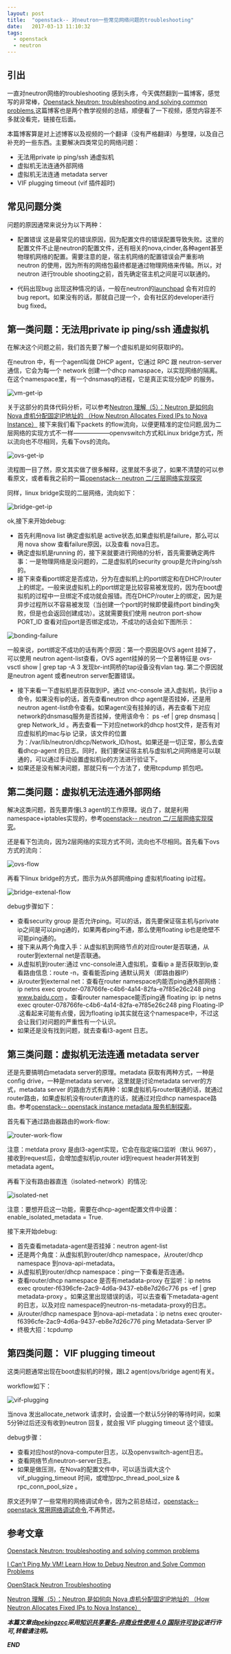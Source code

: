 ```yaml
---
layout: post
title:  "openstack-- 对neutron一些常见网络问题的troubleshooting"
date:   2017-03-13 11:10:32
tags: 
  - openstack
  - neutron
---
```




## 引出

一直对neutron网络的troubleshooting 感到头疼，今天偶然翻到一篇博客，感觉写的非常棒，[Openstack Neutron: troubleshooting and solving common problems](http://abregman.com/2016/01/06/openstack-neutron-troubleshooting-and-solving-common-problems/),这篇博客也是两个教学视频的总结，顺便看了一下视频，感觉内容差不多就没看完，链接在后面。

本篇博客算是对上述博客以及视频的一个翻译（没有严格翻译）与整理，以及自己补充的一些东西。主要解决四类常见的网络问题：
- 无法用private ip  ping/ssh 通虚拟机
- 虚拟机无法连通外部网络
- 虚拟机无法连通 metadata server
- VIF plugging timeout (vif 插件超时)


## 常见问题分类

问题的原因通常来说分为以下两种：

- 配置错误
这是最常见的错误原因，因为配置文件的错误配置导致失败。这里的配置文件不止是neutron的配置文件，还有相关的nova,cinder,各种agent甚至物理机网络的配置。需要注意的是，宿主机网络的配置错误会严重影响neutron 的使用，因为所有的网络包最终都是通过物理网络来传输。所以，对neutron 进行trouble shooting之前，首先确定宿主机之间是可以联通的。

- 代码出现bug
出现这种情况的话，一般在neutron的[launchpad](https://bugs.launchpad.net/neutron/) 会有对应的bug report。如果没有的话，那就自己提一个，会有社区的developer进行 bug fixed。


## 第一类问题：无法用private  ip  ping/ssh 通虚拟机

在解决这个问题之前，我们首先要了解一个虚拟机是如何获取IP的。

在neutron 中，有一个agent叫做 DHCP agent，它通过 RPC 跟 neutron-server 通信，它会为每一个 network 创建一个dhcp namaspace，以实现网络的隔离。在这个namespace里，有一个dnsmasq的进程，它是真正实现分配IP 的服务。

![vm-get-ip](http://oeptotikb.bkt.clouddn.com/2017-03-13-vm_get_ip.png)

关于这部分的具体代码分析，可以参考[Neutron 理解（5）：Neutron 是如何向 Nova 虚机分配固定IP地址的 （How Neutron Allocates Fixed IPs to Nova Instance）](http://www.cnblogs.com/sammyliu/p/4419195.html)
接下来我们看下packets 的flow流向，以便更精准的定位问题,因为二层网络的实现方式不一样——————openvswitch方式和Linux bridge方式，所以流向也不尽相同，先看下ovs的流向。

![ovs-get-ip](http://oeptotikb.bkt.clouddn.com/2017-03-13-openvswitch_flow.png)

流程图一目了然，原文其实做了很多解释，这里就不多说了，如果不清楚的可以参看原文，或者看我之前的一篇[openstack-- neutron 二/三层网络实现探究](https://zhangchenchen.github.io/2017/02/12/neutron-layer2-3-realization-discovry/)

同样，linux bridge实现的二层网络，流向如下：

![bridge-get-ip](http://oeptotikb.bkt.clouddn.com/2017-03-13-linux_bridge_flow.png)

ok,接下来开始debug:

- 首先利用nova list 确定虚拟机是 active状态,如果虚拟机是failure，那么可以用 nova show 查看failure原因，以及查看 nova日志。
- 确定虚拟机是running 的，接下来就要进行网络的分析，首先需要确定两件事：一是物理网络是没问题的，二是虚拟机的security group是允许ping/ssh的。
- 接下来查看port绑定是否成功，分为在虚拟机上的port绑定和在DHCP/router上的绑定。一般来说虚拟机上的port绑定是比较容易被发现的，因为在boot虚拟机的过程中一旦绑定不成功就会报错。而在DHCP/router上的绑定，因为是异步过程所以不容易被发现（当创建一个port的时候即使最终port binding失败，但是也会返回创建成功）。这就需要我们使用 neutron port-show  PORT_ID 查看对应port是否绑定成功，不成功的话会如下图所示：

![bonding-failure](http://oeptotikb.bkt.clouddn.com/2017-03-13-binding_failure.png)

   一般来说，port绑定不成功的话有两个原因：第一个原因是OVS agent 挂掉了，可以使用 neutron agent-list查看，OVS agent挂掉的另一个显著特征是 ovs-vsctl show | grep tap -A 3 发现br-int网桥的tap设备没有vlan tag. 第二个原因就是neutron agent 或者neutron server配置错误。

- 接下来看一下虚拟机是否获取到IP。通过 vnc-console 进入虚拟机，执行ip a 命令，如果没有ip的话，首先查看neutron dhcp agent是否挂掉，还是用neutron agent-list命令查看。如果agent没有挂掉的话，再去查看下对应network的dnsmasq服务是否挂掉，使用该命令： ps -ef | grep dnsmasq | grep Network_Id 。再去查看一下对应network的dhcp host文件，是否有对应虚拟机的mac与ip 记录，该文件的位置为：/var/lib/neutron/dhcp/Network_ID/host。如果还是一切正常，那么去查看dhcp-agent 的日志。同时，我们要保证宿主机与虚拟机之间网络是可以联通的，可以通过手动设置虚拟机ip的方法进行验证下。
- 如果还是没有解决问题，那就只有一个方法了，使用tcpdump 抓包吧。



## 第二类问题：虚拟机无法连通外部网络

解决这类问题，首先要弄懂L3 agent的工作原理。说白了，就是利用namespace+iptables实现的，参考[openstack-- neutron 二/三层网络实现探究](https://zhangchenchen.github.io/2017/02/12/neutron-layer2-3-realization-discovry/)。

还是看下包流向，因为2层网络的实现方式不同，流向也不尽相同。首先看下ovs方式的流向：

![ovs-flow](http://oeptotikb.bkt.clouddn.com/2017-03-13-l3_external_flow.png)

再看下linux bridge的方式，图示为从外部网络ping 虚拟机floating ip过程。

![bridge-extenal-flow](http://oeptotikb.bkt.clouddn.com/2017-03-13-l3_external_linux_bridge_flow.png)

debug步骤如下：

- 查看security group 是否允许ping。可以的话，首先要保证宿主机与private ip之间是可以ping通的，如果两者ping不通，那么使用floating ip也是绝壁不可能ping通的。
- 接下来从两个角度入手：从虚拟机到网络节点的对应router是否联通，从router到external net是否联通。
- 从虚拟机到router:通过 vnc-console进入虚拟机，查看ip a 是否获取到ip,查看路由信息：route -n，查看能否ping 通默认网关（即路由器IP）
- 从router到external net：查看在router namespace内能否ping通外部网络：ip netns exec qrouter-078766fe-c4b6-4a14-82fa-e7f85e26c248 ping www.baidu.com   。查看router namespace能否ping通 floating ip: ip netns exec qrouter-078766fe-c4b6-4a14-82fa-e7f85e26c248 ping Floating-IP .这看起来可能有点傻，因为floating ip其实就在这个namespace中，不过这会让我们对问题的严重性有一个认识。
- 如果还是没有找到问题，就去查看l3-agent 日志。



## 第三类问题：虚拟机无法连通 metadata server

还是先要搞明白metadata server的原理。metadata 获取有两种方式，一种是config drive，一种是metadata server。这里就是讨论metadata server的方式，metadata server 的路由方式有两种：如果虚拟机与router联通的话，就通过router路由，如果虚拟机没有router直连的话，就通过对应dhcp namespace路由。参考[openstack-- openstack instance metadata 服务机制探索](https://zhangchenchen.github.io/2017/02/17/openstack-instance-metadata-discovery/)。

首先看下通过路由器路由的work-flow:

![router-work-flow](http://oeptotikb.bkt.clouddn.com/2017-03-13-routed_networks_metadata.png)

注意：metdata proxy 是由l3-agent实现，它会在指定端口监听（默认 9697），接收到request后，会增加虚拟机ip,router id到request header并转发到metadata agent。

再看下没有路由器直连（isolated-network）的情况:

![isolated-net](http://oeptotikb.bkt.clouddn.com/2017-03-13isolated_network_metadata.png)

注意：要想开启这一功能，需要在dhcp-agent配置文件中设置：   
enable_isolated_metadata = True.

接下来开始debug:

- 首先查看metadata-agent是否挂掉：neutron agent-list
- 还是两个角度：从虚拟机到router/dhcp namespace，从router/dhcp namespace 到nova-api-metadata。
- 从虚拟机到router/dhcp namespace：ping一下查看是否连通。
- 查看router/dhcp namespace 是否有metadata-proxy 在监听：ip netns exec qrouter-f6396cfe-2ac9-4d6a-9437-eb8e7d26c776 ps -ef | grep metadata-proxy 。如果这里出现错误的话，可以去查看下metadata-agent 的日志，以及对应 namespace的neutron-ns-metadata-proxy的日志。
- 从router/dhcp namespace 到nova-api-metadata：ip netns exec qrouter-f6396cfe-2ac9-4d6a-9437-eb8e7d26c776 ping Metadata-Server IP
- 终极大招：tcpdump



## 第四类问题： VIF plugging timeout

这类问题通常出现在boot虚拟机的时候，跟L2 agent(ovs/bridge agent)有关。

workflow如下：

![vif-plugging](http://oeptotikb.bkt.clouddn.com/2017-03-13vif_plugging.png)

当nova 发出allocate_network 请求时，会设置一个默认5分钟的等待时间，如果5分钟过后还没有收到neutron 回复，就会报 VIF plugging timeout 这个错误。

debug步骤：

- 查看对应host的nova-computer日志，以及openvswitch-agent日志。
- 查看网络节点neutron-server日志。
- 如果是做压测，在Nova的配置文件中，可以适当调大这个vif_plugging_timeout 时间，或增加rpc_thread_pool_size & rpc_conn_pool_size 。




原文还列举了一些常用的网络调试命令，因为之前总结过，[openstack--openstack 常用网络调试命令](https://zhangchenchen.github.io/2017/02/10/openstack-common-net-command/),不再赘述。





## 参考文章


[Openstack Neutron: troubleshooting and solving common problems](http://abregman.com/2016/01/06/openstack-neutron-troubleshooting-and-solving-common-problems/)

[I Can't Ping My VM! Learn How to Debug Neutron and Solve Common Problems](https://www.youtube.com/watch?v=aNA8Pvewu2M)

[ OpenStack Neutron Troubleshooting ](https://www.youtube.com/watch?v=O9pghlsNG9E)

[Neutron 理解（5）：Neutron 是如何向 Nova 虚机分配固定IP地址的 （How Neutron Allocates Fixed IPs to Nova Instance）](http://www.cnblogs.com/sammyliu/p/4419195.html)

***本篇文章由[pekingzcc](https://zhangchenchen.github.io/)采用[知识共享署名-非商业性使用 4.0 国际许可协议](https://creativecommons.org/licenses/by-nc-sa/4.0/)进行许可,转载请注明。***


 ***END***
